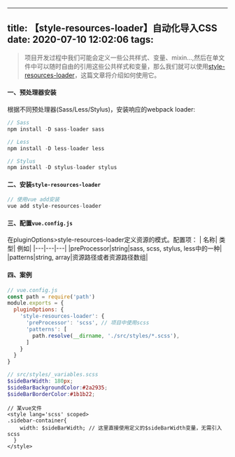 <!--
 * @Author: your name
 * @Date: 2020-07-10 12:02:06
 * @LastEditTime: 2020-07-10 12:02:32
 * @LastEditors: your name
 * @Description: In User Settings Edit
 * @FilePath: /hua/source/_posts/【style-resources-loader】自动化导入CSS.md
--> 
---
title: 【style-resources-loader】自动化导入CSS
date: 2020-07-10 12:02:06
tags:
---
> 项目开发过程中我们可能会定义一些公共样式、变量、mixin...,然后在单文件中可以随时自由的引用这些公共样式和变量，那么我们就可以使用[style-resources-loader](https://www.npmjs.com/package/vue-cli-plugin-style-resources-loader)，这篇文章将介绍如何使用它。

#### 一、预处理器安装
根据不同预处理器(Sass/Less/Stylus)，安装响应的webpack loader:
```javascript
// Sass
npm install -D sass-loader sass

// Less
npm install -D less-loader less

// Stylus
npm install -D stylus-loader stylus
```

#### 二、安装`style-resources-loader`
```javascript
// 使用vue add安装
vue add style-resources-loader
```

#### 三、配置`vue.config.js`
在pluginOptions>style-resources-loader定义资源的模式。配置项：
| 名称| 类型| 例如|
|---|---|---|
|preProcessor|string|sass, scss, stylus, less中的一种|
|patterns|string, array|资源路径或者资源路径数组|

#### 四、案例
```javascript
// vue.config.js
const path = require('path')
module.exports = {
  pluginOptions: {
    'style-resources-loader': {
      'preProcessor': 'scss', // 项目中使用scss
      'patterns': [
        path.resolve(__dirname, './src/styles/*.scss'),
      ]
    }
  }
}
```
``` scss
// src/styles/_variables.scss
$sideBarWidth: 180px;
$sideBarBackgroundColor:#2a2935;
$sideBarBorderColor:#1b1b22;
```

```vue
// 某vue文件
<style lang='scss' scoped>
.sidebar-container{
    width: $sideBarWidth; // 这里直接使用定义的$sideBarWidth变量，无需引入scss
  }
</style>
```